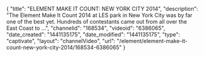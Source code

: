 {
    "title": "ELEMENT MAKE IT COUNT: NEW YORK CITY 2014",
    "description": "The Element Make It Count 2014 at LES park in New York City was by far one of the best yet. Hundreds of contestants came out from all over the East Coast to ...",
    "channelid": "168534",
    "videoid": "6386065",
    "date_created": "1441135175",
    "date_modified": "1441135175",
    "type": "captivate",
    "layout": "channelVideo",
    "url": "\/element\/element-make-it-count-new-york-city-2014\/168534-6386065"
}